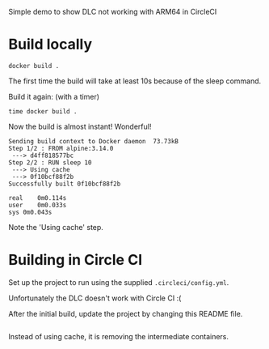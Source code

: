 Simple demo to show DLC not working with ARM64 in CircleCI  

# Build locally

```
docker build .
```

The first time the build will take at least 10s because of the sleep command.

Build it again: (with a timer)

```
time docker build .
```
Now the build is almost instant! Wonderful!

```
Sending build context to Docker daemon  73.73kB
Step 1/2 : FROM alpine:3.14.0
 ---> d4ff818577bc
Step 2/2 : RUN sleep 10
 ---> Using cache
 ---> 0f10bcf88f2b
Successfully built 0f10bcf88f2b

real	0m0.114s
user	0m0.033s
sys	0m0.043s
```

Note the 'Using cache' step.

# Building in Circle CI

Set up the project to run using the supplied `.circleci/config.yml`.

Unfortunately the DLC doesn't work with Circle CI :(

After the initial build, update the project by changing this README file.

```
```

Instead of using cache, it is removing the intermediate containers.
